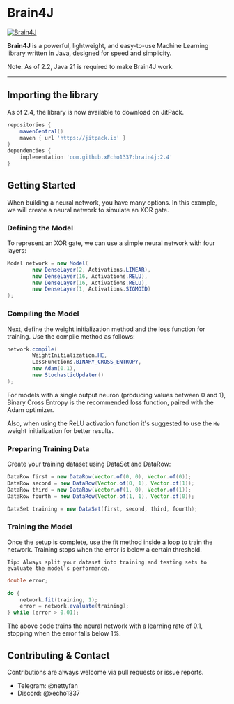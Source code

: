# Brain4J

[![Brain4J](https://img.shields.io/badge/Brain4J-2.4-blue.svg)](https://github.com/xEcho1337/Brain4J)

**Brain4J** is a powerful, lightweight, and easy-to-use Machine Learning library written in Java, designed for speed and simplicity.

Note: As of 2.2, Java 21 is required to make Brain4J work.

---

## Importing the library

As of 2.4, the library is now available to download on JitPack.

```groovy
repositories {
    mavenCentral()
    maven { url 'https://jitpack.io' }
}
dependencies {
    implementation 'com.github.xEcho1337:brain4j:2.4'
}
```

## Getting Started

When building a neural network, you have many options. In this example, we will create a neural network to simulate an XOR gate.

### Defining the Model

To represent an XOR gate, we can use a simple neural network with four layers:

```java
Model network = new Model(
        new DenseLayer(2, Activations.LINEAR),
        new DenseLayer(16, Activations.RELU),
        new DenseLayer(16, Activations.RELU),
        new DenseLayer(1, Activations.SIGMOID)
);
```

### Compiling the Model

Next, define the weight initialization method and the loss function for training. Use the compile method as follows:

```java
network.compile(
        WeightInitialization.HE,
        LossFunctions.BINARY_CROSS_ENTROPY,
        new Adam(0.1),
        new StochasticUpdater()
);
```

For models with a single output neuron (producing values between 0 and 1), Binary Cross Entropy is the recommended loss function, paired with the Adam optimizer.

Also, when using the ReLU activation function it's suggested to use the `He` weight initialization for better results.

### Preparing Training Data

Create your training dataset using DataSet and DataRow:

```java
DataRow first = new DataRow(Vector.of(0, 0), Vector.of(0));
DataRow second = new DataRow(Vector.of(0, 1), Vector.of(1));
DataRow third = new DataRow(Vector.of(1, 0), Vector.of(1));
DataRow fourth = new DataRow(Vector.of(1, 1), Vector.of(0));

DataSet training = new DataSet(first, second, third, fourth);
```

### Training the Model

Once the setup is complete, use the fit method inside a loop to train the network. Training stops when the error is below a certain threshold.

	Tip: Always split your dataset into training and testing sets to evaluate the model’s performance.

```java
double error;

do {
    network.fit(training, 1);
    error = network.evaluate(training);
} while (error > 0.01);
```

The above code trains the neural network with a learning rate of 0.1, stopping when the error falls below 1%.

## Contributing & Contact

Contributions are always welcome via pull requests or issue reports.

- Telegram: @nettyfan
- Discord: @xecho1337
